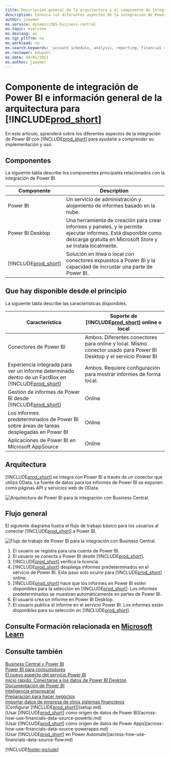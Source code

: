 ```yaml
---
title: Descripción general de la arquitectura y el componente de integración de Power BI para Business Central | Documentos de Microsoft
description: Conozca los diferentes aspectos de la integración de Power BI con Business Central.
author: jswymer
ms.service: dynamics365-business-central
ms.topic: overview
ms.devlang: na
ms.tgt_pltfrm: na
ms.workload: na
ms.search.keywords: 'account schedule, analysis, reporting, financial report, business intelligence, KPI'
ms.reviewer: edupont
ms.date: 04/01/2021
ms.author: jswymer
---
```

# <a name="power-bi-integration-component-and-architecture-overview-for-prod_short"></a>Componente de integración de Power BI e información general de la arquitectura para [!INCLUDE[prod_short](includes/prod_short.md)]

En este artículo, aprenderá sobre los diferentes aspectos de la integración de Power BI con [!INCLUDE[prod_short](includes/prod_short.md)] para ayudarle a comprender su implementación y uso.

## <a name="components"></a>Componentes

La siguiente tabla describe los componentes principales relacionados con la integración de Power BI.

|Componente|Description|
|---------|-----------|
|Power BI|Un servicio de administración y alojamiento de informes basado en la nube.|
|Power BI Desktop|Una herramienta de creación para crear informes y paneles, y le permite ejecutar informes. Está disponible como descarga gratuita en Microsoft Store y se instala localmente.|
|[!INCLUDE[prod_short](includes/prod_short.md)]|Solución en línea o local con conectores expuestos a Power BI y la capacidad de incrustar una parte de Power BI.|

## <a name="whats-available-from-the-start"></a>Que hay disponible desde el principio

La siguiente tabla describe las características disponibles.

|Característica|Soporte de [!INCLUDE[prod_short](includes/prod_short.md)] online o local|
|-------|---------------------|
|Conectores de Power BI|Ambos. Diferentes conectores para online y local. Mismo conector usado para Power BI Desktop y el servicio Power BI |
|Experiencia integrada para ver un informe determinado dentro de un FactBox en [!INCLUDE[prod_short](includes/prod_short.md)]|Ambos. Requiere configuración para mostrar informes de forma local.|
|Gestión de informes de Power BI desde [!INCLUDE[prod_short](includes/prod_short.md)]|Online|
|Los informes predeterminados de Power BI sobre áreas de tareas desplegadas en Power BI|Online|
|Aplicaciones de Power BI en Microsoft AppSource|Online|

## <a name="architecture"></a>Arquitectura

[!INCLUDE[prod_short](includes/prod_short.md)] se integra con Power BI a través de un conector que utiliza OData. La fuente de datos para los informes de Power BI se exponen como páginas API y servicios web de OData.

![Arquitectura de Power BI para la integración con Business Central.](./media/power-bi-architecture.png)

## <a name="general-flow"></a>Flujo general

El siguiente diagrama ilustra el flujo de trabajo básico para los usuarios al conectar [!INCLUDE[prod_short](includes/prod_short.md)] a Power BI.

![Flujo de trabajo de Power BI para la integración con Business Central.](./media/power-bi-flow.png)

1. El usuario se registra para una cuenta de Power BI.
2. El usuario se conecta a Power BI desde [!INCLUDE[prod_short](includes/prod_short.md)].
3. [!INCLUDE[prod_short](includes/prod_short.md)] verifica la licencia.
4. [!INCLUDE[prod_short](includes/prod_short.md)] despliega informes predeterminados en el servicio de Power BI. Este paso solo ocurre para [!INCLUDE[prod_short](includes/prod_short.md)] online.
5. [!INCLUDE[prod_short](includes/prod_short.md)] hace que los informes en Power BI estén disponibles para la selección en [!INCLUDE[prod_short](includes/prod_short.md)]. Los informes predeterminados se muestran automáticamente en partes de Power BI.
6. El usuario crea un informe en Power BI Desktop.
7. El usuario publica el informe en el servicio Power BI. Los informes están disponibles para su selección en [!INCLUDE[prod_short](includes/prod_short.md)].

## <a name="see-related-training-at-microsoft-learn"></a>Consulte Formación relacionada en [Microsoft Learn](/learn/modules/configure-powerbi-excel-dynamics-365-business-central/index)

## <a name="see-also"></a>Consulte también

[Business Central y Power BI](admin-powerbi.md)  
[Power BI para consumidores](/power-bi/consumer/end-user-consumer)  
[El nuevo aspecto del servicio Power BI](/power-bi/service-new-look)  
[Inicio rápido: Conectarse a los datos de Power BI Desktop](/power-bi/desktop-quickstart-connect-to-data)  
[Documentación de Power BI](/power-bi/)  
[Inteligencia empresarial](bi.md)  
[Preparación para hacer negocios](ui-get-ready-business.md)  
[Importar datos de empresa de otros sistemas financieros](across-import-data-configuration-packages.md)  
[Configurar [!INCLUDE[prod_short](includes/prod_short.md)]](setup.md)  
[Usar [!INCLUDE[prod_short](includes/prod_short.md)] como origen de datos de Power BI](across-how-use-financials-data-source-powerbi.md)  
[Usar [!INCLUDE[prod_short](includes/prod_short.md)] como origen de datos de Power Apps](across-how-use-financials-data-source-powerapps.md)  
[Usar [!INCLUDE[prod_short](includes/prod_short.md)] en Power Automate](across-how-use-financials-data-source-flow.md)  


[!INCLUDE[footer-include](includes/footer-banner.md)]